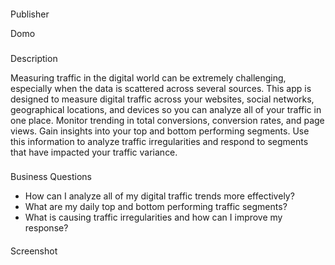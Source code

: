 


####
 Publisher

Domo

###
 Description

Measuring traffic in the digital world can be extremely challenging, especially when the data is scattered across several sources. This app is designed to measure digital traffic across your websites, social networks, geographical locations, and devices so you can analyze all of your traffic in one place. Monitor trending in total conversions, conversion rates, and page views. Gain insights into your top and bottom performing segments. Use this information to analyze traffic irregularities and respond to segments that have impacted your traffic variance.

###
 Business Questions


* How can I analyze all of my digital traffic trends more effectively?
* What are my daily top and bottom performing traffic segments?
* What is causing traffic irregularities and how can I improve my response?


####
 Screenshot

###


